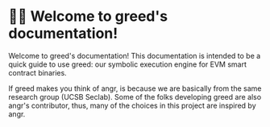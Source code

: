 # 👋🏼 Welcome to greed's documentation!

Welcome to greed's documentation! This documentation is intended to be a quick guide to use greed: our symbolic execution engine for EVM smart contract binaries.

If greed makes you think of angr, is because we are basically from the same research group (UCSB Seclab). 
Some of the folks developing greed are also angr's contributor, thus, many of the choices in this project are inspired by angr.


